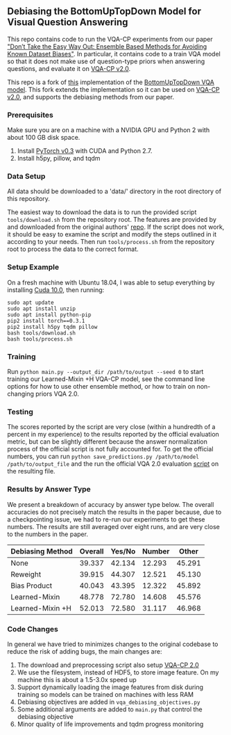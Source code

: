 ## Debiasing the BottomUpTopDown Model for Visual Question Answering
This repo contains code to run the VQA-CP experiments from our paper ["Don’t Take the Easy Way Out: Ensemble Based Methods for Avoiding Known Dataset Biases"](https://arxiv.org/abs/1909.03683).
In particular, it contains code to a train VQA model so that it does
not make use of question-type priors when answering questions, and evaluate it on [VQA-CP v2.0](https://www.cc.gatech.edu/~aagrawal307/vqa-cp/).

This repo is a fork of [this](https://github.com/hengyuan-hu/bottom-up-attention-vqa/) 
implementation of the [BottomUpTopDown VQA model](https://arxiv.org/abs/1707.07998). This fork extends the implementation so it can be used
on [VQA-CP v2.0](https://www.cc.gatech.edu/~aagrawal307/vqa-cp/), and supports the debiasing methods from our paper. 


### Prerequisites

Make sure you are on a machine with a NVIDIA GPU and Python 2 with about 100 GB disk space.

1. Install [PyTorch v0.3](http://pytorch.org/) with CUDA and Python 2.7.
2. Install h5py, pillow, and tqdm           

### Data Setup

All data should be downloaded to a 'data/' directory in the root
directory of this repository.

The easiest way to download the data is to run the provided script
`tools/download.sh` from the repository root. The features are
provided by and downloaded from the original authors'
[repo](https://github.com/peteanderson80/bottom-up-attention). If the
script does not work, it should be easy to examine the script and
modify the steps outlined in it according to your needs. Then run
`tools/process.sh` from the repository root to process the data to the
correct format.

### Setup Example
On a fresh machine with Ubuntu 18.04, I was able to setup everything by installing [Cuda 10.0](https://developer.nvidia.com/cuda-10.0-download-archive), then running:

```
sudo apt update
sudo apt install unzip
sudo apt install python-pip
pip2 install torch==0.3.1
pip2 install h5py tqdm pillow 
bash tools/download.sh
bash tools/process.sh
```

### Training

Run `python main.py --output_dir /path/to/output --seed 0` to start training our Learned-Mixin +H VQA-CP model, see the command line options
for how to use other ensemble method, or how to train on non-changing priors VQA 2.0.

### Testing
The scores reported by the script are very close (within a hundredth of a percent in my experience) to the results
reported by the official evaluation metric, but can be slightly different because the 
answer normalization process of the official script is not fully accounted for.
To get the official numbers, you can run `python save_predictions.py /path/to/model /path/to/output_file`
and the run the official VQA 2.0 evaluation [script](https://github.com/GT-Vision-Lab/VQA/blob/master/PythonEvaluationTools/vqaEvalDemo.py)
on the resulting file.

### Results by Answer Type
We present a breakdown of accuracy by answer type below. The overall accuracies do not precisely 
match the results in the paper because, due to a checkpointing issue, we had to re-run our experiments to
get these numbers. The results are still averaged over eight runs, and are very close to the numbers in the 
paper. 

| Debiasing Method | Overall | Yes/No | Number | Other |
| --- | --- | --- | --- | --- |
|None|39.337|42.134|12.293|45.291|
|Reweight|39.915|44.307|12.521|45.130|
|Bias Product|40.043|43.395|12.322|45.892|
|Learned-Mixin|48.778|72.780|14.608|45.576|
|Learned-Mixin +H|52.013|72.580|31.117|46.968|


### Code Changes
In general we have tried to minimizes changes to the original codebase to reduce the risk of adding bugs, the main changes are:

1. The download and preprocessing script also setup [VQA-CP 2.0](https://www.cc.gatech.edu/~aagrawal307/vqa-cp/)
2. We use the filesystem, instead of HDF5, to store image feature. On my machine this is about a 1.5-3.0x speed up
3. Support dynamically loading the image features from disk during training so models can be trained
on machines with less RAM
4. Debiasing objectives are added in `vqa_debiasing_objectives.py`
5. Some additional arguments are added to `main.py` that control the debiasing objective
6. Minor quality of life improvements and tqdm progress monitoring
